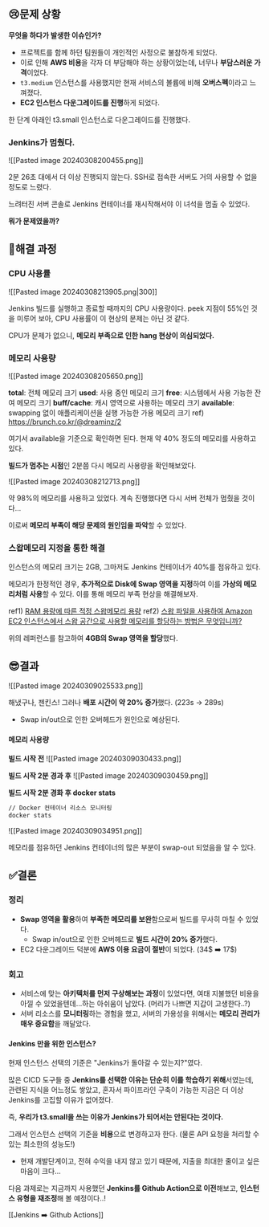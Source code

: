 ## 😢문제 상황

**무엇을 하다가 발생한 이슈인가?**
- 프로젝트를 함께 하던 팀원들이 개인적인 사정으로 불참하게 되었다.
- 이로 인해 **AWS 비용**을 각자 더 부담해야 하는 상황이었는데, 너무나 **부담스러운 가격**이었다.
- `t3.medium` 인스턴스를 사용했지만 현재 서비스의 볼륨에 비해 **오버스펙**이라고 느껴졌다.
- **EC2 인스턴스 다운그레이드를 진행**하게 되었다.

한 단계 아래인 t3.small 인스턴스로 다운그레이드를 진행했다.

### Jenkins가 멈췄다.

![[Pasted image 20240308200455.png]]

2분 26초 대에서 더 이상 진행되지 않는다.
SSH로 접속한 서버도 거의 사용할 수 없을 정도로 느렸다.

느려터진 서버 콘솔로 Jenkins 컨테이너를 재시작해서야 이 녀석을 멈출 수 있었다.

**뭐가 문제였을까?**

## 🤔해결 과정

### CPU 사용률

![[Pasted image 20240308213905.png|300]]

Jenkins 빌드를 실행하고 종료할 때까지의 CPU 사용량이다.
peek 지점이 55%인 것을 미루어 보아, CPU 사용률이 이 현상의 문제는 아닌 것 같다.

CPU가 문제가 없으니, **메모리 부족으로 인한 hang 현상이 의심되었다.**

### 메모리 사용량

![[Pasted image 20240308205650.png]]

**total**: 전체 메모리 크기
**used**: 사용 중인 메모리 크기
**free**: 시스템에서 사용 가능한 잔여 메모리 크기
**buff/cache**: 캐시 영역으로 사용하는 메모리 크기
**available**: swapping 없이 애플리케이션을 실행 가능한 가용 메모리 크기
ref) https://brunch.co.kr/@dreaminz/2

여기서 available을 기준으로 확인하면 된다.
현재 약 40% 정도의 메모리를 사용하고 있다.


**빌드가 멈추는 시점**인 2분쯤 다시 메모리 사용량을 확인해보았다.

![[Pasted image 20240308212713.png]]

약 98%의 메모리를 사용하고 있었다.
계속 진행했다면 다시 서버 전체가 멈췄을 것이다...

이로써 **메모리 부족이 해당 문제의 원인임을 파악**할 수 있었다.

### 스왑메모리 지정을 통한 해결

인스턴스의 메모리 크기는 2GB, 그마저도 Jenkins 컨테이너가 40%를 점유하고 있다.

메모리가 한정적인 경우, **추가적으로 Disk에 Swap 영역을 지정**하여 이를 **가상의 메모리처럼 사용**할 수 있다.
이를 통해 메모리 부족 현상을 해결해보자.

ref1) [RAM 용량에 따른 적정 스왑메모리 용량](https://help.ubuntu.com/community/SwapFaq#How_much_swap_do_I_need.3F)
ref2) [스왑 파일을 사용하여 Amazon EC2 인스턴스에서 스왑 공간으로 사용할 메모리를 할당하는 방법은 무엇입니까?](https://repost.aws/ko/knowledge-center/ec2-memory-swap-file)

위의 레퍼런스를 참고하여 **4GB의 Swap 영역을 할당**했다.


## 😎결과

![[Pasted image 20240309025533.png]]

해냈구나, 젠킨스!
그러나 **배포 시간이 약 20% 증가**했다. (223s -> 289s)
- Swap in/out으로 인한 오버헤드가 원인으로 예상된다.

#### 메모리 사용량

**빌드 시작 전**
![[Pasted image 20240309030433.png]]

**빌드 시작 2분 경과 후**
![[Pasted image 20240309030459.png]]

**빌드 시작 2분 경화 후 docker stats**
```bash
// Docker 컨테이너 리소스 모니터링
docker stats
```

![[Pasted image 20240309034951.png]]

메모리를 점유하던 Jenkins 컨테이너의 많은 부분이 swap-out 되었음을 알 수 있다.


## ✅결론

### 정리

- **Swap 영역을 활용**하여 **부족한 메모리를 보완**함으로써 빌드를 무사히 마칠 수 있었다.
	- Swap in/out으로 인한 오버헤드로 **빌드 시간이 20% 증가**했다.
- EC2 다운그레이드 덕분에 **AWS 이용 요금이 절반**이 되었다. (34$ ➡️ 17$)

### 회고

- 서비스에 맞는 **아키텍처를 먼저 구상해보는 과정**이 있었다면, 여태 지불했던 비용을 아낄 수 있었을텐데...하는 아쉬움이 남았다. (머리가 나쁘면 지갑이 고생한다..?)
- 서버 리소스를 **모니터링**하는 경험을 했고, 서버의 가용성을 위해서는 **메모리 관리가 매우 중요함**을 깨달았다.

#### Jenkins 만을 위한 인스턴스?

현재 인스턴스 선택의 기준은 "Jenkins가 돌아갈 수 있는지?"였다.

많은 CICD 도구들 중 **Jenkins를 선택한 이유는 단순히 이를 학습하기 위해**서였는데, 관련된 지식을 어느정도 쌓았고, 혼자서 파이프라인 구축이 가능한 지금은 더 이상 Jenkins를 고집할 이유가 없어졌다.

즉, **우리가 t3.small을 쓰는 이유가 Jenkins가 되어서는 안된다는 것이다.**

그래서 인스턴스 선택의 기준을 **비용**으로 변경하고자 한다. (물론 API 요청을 처리할 수 있는 최소한의 성능도!)
- 현재 개발단계이고, 전혀 수익을 내지 않고 있기 때문에, 지출을 최대한 줄이고 싶은 마음이 크다...

다음 과제로는 지금까지 사용했던 **Jenkins를 Github Action으로 이전**해보고, **인스턴스 유형을 재조정**해 볼 예정이다..!

[[Jenkins ➡️ Github Actions]]


